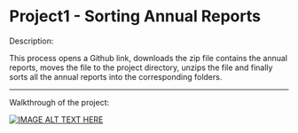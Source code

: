 # Project1 - Sorting Annual Reports


Description: 

This process opens a Github link, downloads the zip file contains the annual reports, moves the file to the project directory, 
unzips the file and finally sorts all the annual reports into the corresponding folders.
	
______________________________________________________________________________________________________________________________

Walkthrough of the project: 
	
[![IMAGE ALT TEXT HERE](https://img.youtube.com/vi/EJA7mx6Uurs/0.jpg)](https://www.youtube.com/watch?v=EJA7mx6Uurs)
